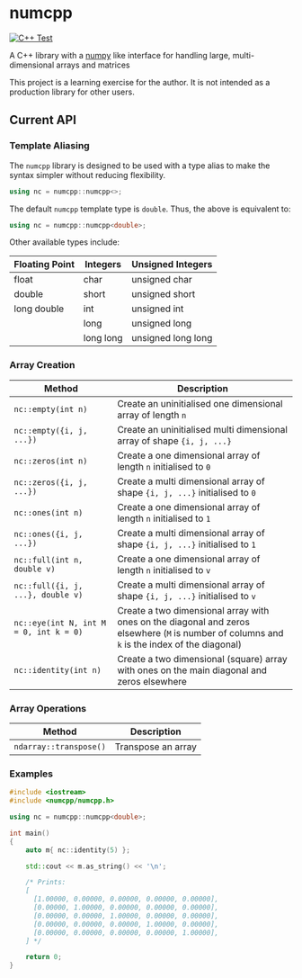 # numcpp

[![C++ Test](https://github.com/AndrewCarterUK/numcpp/workflows/C++%20Test/badge.svg)](https://github.com/AndrewCarterUK/numcpp/actions?query=workflow%3A%22C%2B%2B+Test%22+branch%3Amaster)

A C++ library with a [numpy](https://numpy.org/) like interface for handling large, multi-dimensional arrays and matrices

This project is a learning exercise for the author. It is not intended as a production library for other users.

## Current API

### Template Aliasing

The `numcpp` library is designed to be used with a type alias to make the syntax simpler without reducing flexibility.

```cpp
using nc = numcpp::numcpp<>;
```

The default `numcpp` template type is `double`. Thus, the above is equivalent to:

```cpp
using nc = numcpp::numcpp<double>;
```

Other available types include:

| Floating Point | Integers | Unsigned Integers |
| - | - | - |
| float | char | unsigned char |
| double | short | unsigned short |
| long double | int | unsigned int |
| | long | unsigned long |
| | long long | unsigned long long |


### Array Creation

| Method | Description |
| - | - |
| `nc::empty(int n)` | Create an uninitialised one dimensional array of length `n` |
| `nc::empty({i, j, ...})` | Create an uninitialised multi dimensional array of shape `{i, j, ...}` |
| `nc::zeros(int n)` | Create a one dimensional array of length `n` initialised to `0` |
| `nc::zeros({i, j, ...})` | Create a multi dimensional array of shape `{i, j, ...}` initialised to `0` |
| `nc::ones(int n)` | Create a one dimensional array of length `n` initialised to `1` |
| `nc::ones({i, j, ...})` | Create a multi dimensional array of shape `{i, j, ...}` initialised to `1` |
| `nc::full(int n, double v)` | Create a one dimensional array of length `n` initialised to `v` |
| `nc::full({i, j, ...}, double v)` | Create a multi dimensional array of shape `{i, j, ...}` initialised to `v` |
| `nc::eye(int N, int M = 0, int k = 0)` | Create a two dimensional array with ones on the diagonal and zeros elsewhere (`M` is number of columns and `k` is the index of the diagonal) |
| `nc::identity(int n)` | Create a two dimensional (square) array with ones on the main diagonal and zeros elsewhere |

### Array Operations

| Method | Description |
| - | - |
| `ndarray::transpose()` | Transpose an array |

### Examples

```cpp
#include <iostream>
#include <numcpp/numcpp.h>

using nc = numcpp::numcpp<double>;

int main()
{
    auto m{ nc::identity(5) };

    std::cout << m.as_string() << '\n';

    /* Prints:
    [
      [1.00000, 0.00000, 0.00000, 0.00000, 0.00000], 
      [0.00000, 1.00000, 0.00000, 0.00000, 0.00000], 
      [0.00000, 0.00000, 1.00000, 0.00000, 0.00000], 
      [0.00000, 0.00000, 0.00000, 1.00000, 0.00000], 
      [0.00000, 0.00000, 0.00000, 0.00000, 1.00000], 
    ] */

    return 0;
}
```